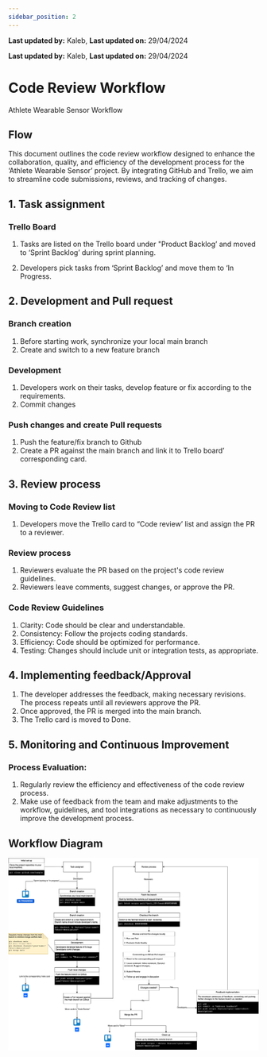 ```yaml
---
sidebar_position: 2
---
```


**Last updated by:** Kaleb, **Last updated on:** 29/04/2024


**Last updated by:** Kaleb, **Last updated on:** 29/04/2024


# Code Review Workflow
Athlete Wearable Sensor Workflow

## Flow

This document outlines the code review workflow designed to enhance the collaboration, quality, and efficiency of the development process for the ‘Athlete Wearable Sensor’ project. By integrating GitHub and Trello, we aim to streamline code submissions, reviews, and tracking of changes.

## 1. Task assignment

### Trello Board

1. Tasks are listed on the Trello board under "Product Backlog’ and moved to ‘Sprint Backlog’ during sprint planning.

2. Developers pick tasks from ‘Sprint Backlog’ and move them to ‘In Progress.


## 2. Development and Pull request

### Branch creation

1. Before starting work, synchronize your local main branch
2. Create and switch to a new feature branch

### Development

1. Developers work on their tasks, develop feature or fix according to the requirements.
2. Commit changes


### Push changes and create Pull requests

1. Push the feature/fix branch to Github
2. Create a PR against the main branch and link it to Trello board’ corresponding card.

## 3. Review process

### Moving to Code Review list

1. Developers move the Trello card to “Code review’ list and assign the PR to a reviewer.

### Review process

1. Reviewers evaluate the PR based on the project's code review guidelines.
2. Reviewers leave comments, suggest changes, or approve the PR.

### Code Review Guidelines

1. Clarity: Code should be clear and understandable.
2. Consistency: Follow the projects coding standards.
3. Efficiency: Code should be optimized for performance.
4. Testing: Changes should include unit or integration tests, as appropriate.

## 4. Implementing feedback/Approval

1. The developer addresses the feedback, making necessary revisions. The process repeats until all reviewers approve the PR.
2. Once approved, the PR is merged into the main branch.
3. The Trello card is moved to Done.

## 5. Monitoring and Continuous Improvement

### Process Evaluation:

1. Regularly review the efficiency and effectiveness of the code review process.
2. Make use of feedback from the team and make adjustments to the workflow, guidelines, and tool integrations as necessary to continuously improve the development process.

## Workflow Diagram 

![Workflow](img/Code_Review_Workflow.png)



